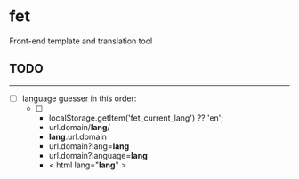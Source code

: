 # fet  

Front-end template and translation tool  

## TODO

---

- [ ] language guesser in this order:
  - [ ] - localStorage.getItem('fet_current_lang') ??  'en';
    - url.domain/**lang**/ 
    - **lang**.url.domain 
    - url.domain?lang=**lang** 
    - url.domain?language=**lang**
    - < html  lang="**lang**" >
